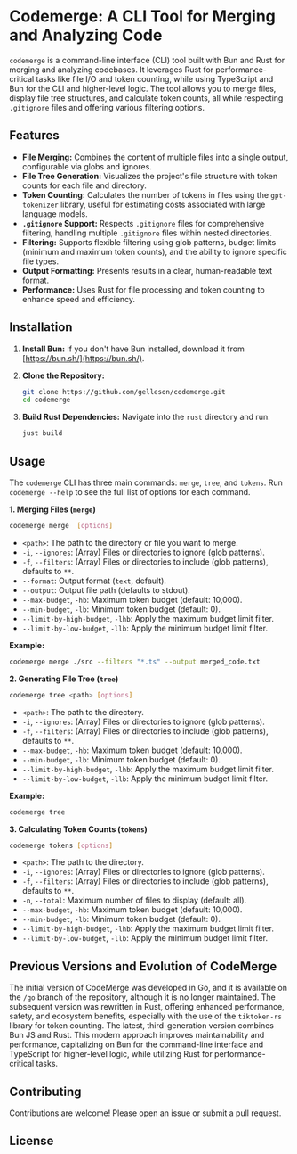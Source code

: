# Codemerge: A CLI Tool for Merging and Analyzing Code

`codemerge` is a command-line interface (CLI) tool built with Bun and Rust for merging and analyzing codebases. It leverages Rust for performance-critical tasks like file I/O and token counting, while using TypeScript and Bun for the CLI and higher-level logic. The tool allows you to merge files, display file tree structures, and calculate token counts, all while respecting `.gitignore` files and offering various filtering options.

## Features

* **File Merging:** Combines the content of multiple files into a single output, configurable via globs and ignores.
* **File Tree Generation:** Visualizes the project's file structure with token counts for each file and directory.
* **Token Counting:** Calculates the number of tokens in files using the `gpt-tokenizer` library, useful for estimating costs associated with large language models.
* **`.gitignore` Support:** Respects `.gitignore` files for comprehensive filtering, handling multiple `.gitignore` files within nested directories.
* **Filtering:** Supports flexible filtering using glob patterns, budget limits (minimum and maximum token counts), and the ability to ignore specific file types.
* **Output Formatting:** Presents results in a clear, human-readable text format.
* **Performance:** Uses Rust for file processing and token counting to enhance speed and efficiency.

## Installation

1. **Install Bun:** If you don't have Bun installed, download it from [https://bun.sh/](https://bun.sh/).

2. **Clone the Repository:**
   ```bash
   git clone https://github.com/gelleson/codemerge.git
   cd codemerge
   ```

3. **Build Rust Dependencies:** Navigate into the `rust` directory and run:

   ```bash
   just build
   ```

## Usage

The `codemerge` CLI has three main commands: `merge`, `tree`, and `tokens`. Run `codemerge --help` to see the full list of options for each command.

**1. Merging Files (`merge`)**

```bash
codemerge merge  [options]
```

* `<path>`: The path to the directory or file you want to merge.
* `-i`, `--ignores`: (Array) Files or directories to ignore (glob patterns).
* `-f`, `--filters`: (Array) Files or directories to include (glob patterns), defaults to `**`.
* `--format`: Output format (`text`, default).
* `--output`: Output file path (defaults to stdout).
* `--max-budget`, `-hb`: Maximum token budget (default: 10,000).
* `--min-budget`, `-lb`: Minimum token budget (default: 0).
* `--limit-by-high-budget`, `-lhb`: Apply the maximum budget limit filter.
* `--limit-by-low-budget`, `-llb`: Apply the minimum budget limit filter.

**Example:**

```bash
codemerge merge ./src --filters "*.ts" --output merged_code.txt
```

**2. Generating File Tree (`tree`)**

```bash
codemerge tree <path> [options]
```

* `<path>`: The path to the directory.
* `-i`, `--ignores`: (Array) Files or directories to ignore (glob patterns).
* `-f`, `--filters`: (Array) Files or directories to include (glob patterns), defaults to `**`.
* `--max-budget`, `-hb`: Maximum token budget (default: 10,000).
* `--min-budget`, `-lb`: Minimum token budget (default: 0).
* `--limit-by-high-budget`, `-lhb`: Apply the maximum budget limit filter.
* `--limit-by-low-budget`, `-llb`: Apply the minimum budget limit filter.

**Example:**

```bash
codemerge tree 
```

**3. Calculating Token Counts (`tokens`)**

```bash
codemerge tokens [options]
```

* `<path>`: The path to the directory.
* `-i`, `--ignores`: (Array) Files or directories to ignore (glob patterns).
* `-f`, `--filters`: (Array) Files or directories to include (glob patterns), defaults to `**`.
* `-n`, `--total`: Maximum number of files to display (default: all).
* `--max-budget`, `-hb`: Maximum token budget (default: 10,000).
* `--min-budget`, `-lb`: Minimum token budget (default: 0).
* `--limit-by-high-budget`, `-lhb`: Apply the maximum budget limit filter.
* `--limit-by-low-budget`, `-llb`: Apply the minimum budget limit filter.


## Previous Versions and Evolution of CodeMerge
The initial version of CodeMerge was developed in Go, and it is available on the `/go` branch of the repository, although it is no longer maintained. The subsequent version was rewritten in Rust, offering enhanced performance, safety, and ecosystem benefits, especially with the use of the `tiktoken-rs` library for token counting.
The latest, third-generation version combines Bun JS and Rust. This modern approach improves maintainability and performance, capitalizing on Bun for the command-line interface and TypeScript for higher-level logic, while utilizing Rust for performance-critical tasks.



## Contributing

Contributions are welcome! Please open an issue or submit a pull request.

## License

